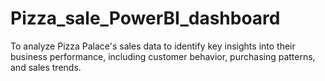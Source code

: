 # Pizza_sale_PowerBI_dashboard
To analyze Pizza Palace's sales data to identify key insights into their business performance, including customer behavior, purchasing patterns, and sales trends.
